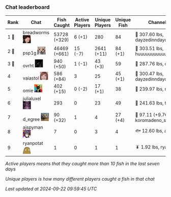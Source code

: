 ### Chat leaderboard
| Rank | Chat | Fish Caught | Active Players | Unique Players | Unique Fish | Channel Record 🎊 |
|------|------|-------------|----------------|----------------|-------------|-------------------|
| 1 🥇  | breadworms ![breadworms](https://raw.githubusercontent.com/blableblup/gofish/main/images/players/breadworms.png) | 53728 (+329) | 6 (+1) | 280 | 84 | 🦑 307.60 lbs, dayzedinndaydreams |
| 2 🥈  | psp1g ![psp1g](https://raw.githubusercontent.com/blableblup/gofish/main/images/players/psp1g.png) | 46469 (+661) | 15 (-7) | 2641 (+11) | 84 (+1) | 🐳 303.51 lbs, huuuuuuuuuuuuuuuuuuuuuurz |
| 3 🥉  | ovrht ![ovrht](https://raw.githubusercontent.com/blableblup/gofish/main/images/players/ovrht.png) | 940 (+50) | 1 (-1) | 43 (+3) | 59 | 🐳 287.76 lbs, ovrht |
| 4  | vaiastol ![vaiastol](https://raw.githubusercontent.com/blableblup/gofish/main/images/players/vaiastol.png) | 586 (+84) | 3 | 25 | 45 (+1) | 🐳 300.47 lbs, dayzedinndaydreams |
| 5  | omie ![omie](https://raw.githubusercontent.com/blableblup/gofish/main/images/players/omie.png) | 402 (+15) | 0 (-2) | 17 (+1) | 38 | 🐉 239.97 lbs, respirate_ |
| 6  | julialuxel ![julialuxel](https://raw.githubusercontent.com/blableblup/gofish/main/images/players/julialuxel.png) | 293 | 0 | 23 | 49 | 🦕 241.63 lbs, toastyso |
| 7  | d_egree ![d_egree](https://raw.githubusercontent.com/blableblup/gofish/main/images/players/d_egree.png) | 90 (+32) | 1 | 4 | 27 (+4) | 🐙 97.11 (+9.76) lbs, koromadeno_shogun |
| 8  | ajspyman ![ajspyman](https://raw.githubusercontent.com/blableblup/gofish/main/images/players/ajspyman.png) | 7 | 0 | 3 | 4 | 🐟 12.60 lbs, ajspyman |
| 9  | ryanpotat ![ryanpotat](https://raw.githubusercontent.com/blableblup/gofish/main/images/players/ryanpotat.png) | 1 | 0 | 1 | 1 | 🪳 1.92 lbs, ryanpotat |

_Active players means that they caught more than 10 fish in the last seven days_

_Unique players is how many different players caught a fish in that chat_

_Last updated at 2024-09-22 09:59:45 UTC_